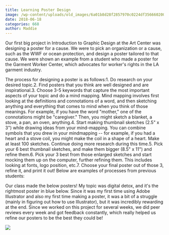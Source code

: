 ```yaml
---
title: Learning Poster Design
image: /wp-content/uploads/old_images/6a01b8d28f2857970c0224df356660200b-pi.jpg
date: 2018-06-18
categories: 668
author: Maddie
---
```


Our first big project in Introduction to Graphic Design at the Art Center was designing a poster for a cause. We were to pick an organization or a cause, such as the WWF or ocean protection, and design a poster tailored to that cause. We were shown an example from a student who made a poster for the Garment Worker Center, which advocates for worker's rights in the LA garment industry.

The process for designing a poster is as follows:1. Do research on your desired topic.2. Find posters that you think are well designed and are inspirational.3. Choose 3-5 keywords that capture the most important aspects of your topic and do a mind mapping. Mind mapping involves first looking at the definitions and connotations of a word, and then sketching anything and everything that comes to mind when you think of those meanings. For example, if you have the word "mother," one of the connotations might be "caregiver." Then, you might sketch a blanket, a stove, a pan, an oven, anything.4. Start making thumbnail sketches (2.5" x 3") while drawing ideas from your mind-mapping. You can combine symbols that you drew in your mindmapping -- for example, if you had a heart and a stove coil, you might make the coil in a shape of a heart. Make at least 100 sketches. Continue doing more research during this time.5. Pick your 6 best thumbnail sketches, and make them bigger (8.5" x 11") and refine them.6. Pick your 3 best from those enlarged sketches and start mocking them up on the computer, further refining them. This includes looking at fonts, logo position, etc.7. Choose your final poster out of those 3, refine it, and print it out!
Below are examples of processes from previous students:

Our class made the below posters! My topic was digital detox, and it's the rightmost poster in blue below. Since it was my first time using Adobe Illustrator and also my first time making a poster, it was a bit of a struggle (mainly in figuring out how to use Illustrator), but it was incredibly rewarding at the end. Since we worked on this project for several weeks, we did peer reviews every week and got feedback constantly, which really helped us refine our posters to be the best they could be!


![](/old_images/caltech_as_it_happens/6a0105349b8251970b0223c84dbca6200c.jpg)
